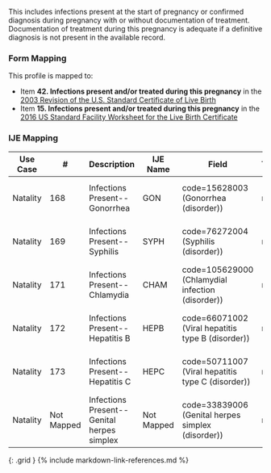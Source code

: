 This includes infections present at the start of pregnancy or confirmed diagnosis during pregnancy with or without documentation of treatment. Documentation of treatment during this pregnancy is adequate if a definitive diagnosis is not present in the available record.

### Form Mapping
This profile is mapped to:
 * Item **42. Infections present and/or treated during this pregnancy** in the [2003 Revision of the U.S. Standard Certificate of Live Birth](https://www.cdc.gov/nchs/data/dvs/birth11-03final-ACC.pdf)
 * Item **15. Infections present and/or treated during this pregnancy** in the [2016 US Standard Facility Worksheet for the Live Birth Certificate](https://www.cdc.gov/nchs/data/dvs/facility-worksheet-2016-508.pdf)

### IJE Mapping

| **Use Case** |  **#**   |  **Description**  | **IJE Name**  |  **Field**  |  **Type**  | **Value Set/Comments**  |
| :---------: | --------------- | ------------ | ------------- | ---------- | ---------- | -------------- |
| Natality | 168 | Infections Present--Gonorrhea | GON | code=15628003 (Gonorrhea (disorder)) |na |See [Note on missing infections present data] |
| Natality | 169 | Infections Present--Syphilis | SYPH | code=76272004 (Syphilis (disorder)) |na |See [Note on missing infections present data] |
| Natality | 171 | Infections Present--Chlamydia | CHAM | code=105629000 (Chlamydial infection (disorder)) |na |See [Note on missing infections present data] |
| Natality | 172 | Infections Present--Hepatitis B | HEPB | code=66071002 (Viral hepatitis type B (disorder)) |na |See [Note on missing infections present data] |
| Natality | 173 | Infections Present--Hepatitis C | HEPC | code=50711007 (Viral hepatitis type C (disorder)) |na |See [Note on missing infections present data] |
| Natality | Not Mapped | Infections Present--Genital herpes simplex | Not Mapped | code=33839006 (Genital herpes simplex (disorder)) |na |Michigan state-specific requirement. |
{: .grid }
{% include markdown-link-references.md %}

